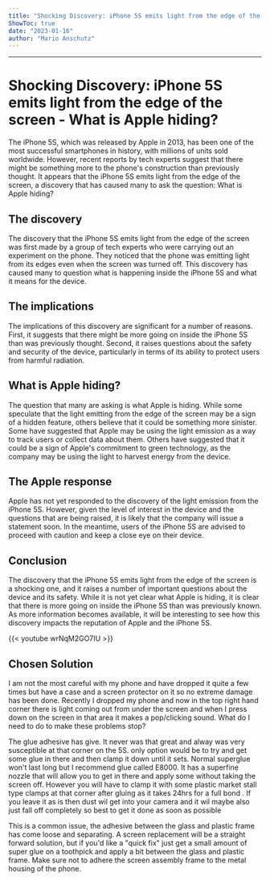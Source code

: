 ```yaml
---
title: "Shocking Discovery: iPhone 5S emits light from the edge of the screen - What is Apple hiding?"
ShowToc: true 
date: "2023-01-16"
author: "Mario Anschutz"
---
```

*****
# Shocking Discovery: iPhone 5S emits light from the edge of the screen - What is Apple hiding?

The iPhone 5S, which was released by Apple in 2013, has been one of the most successful smartphones in history, with millions of units sold worldwide. However, recent reports by tech experts suggest that there might be something more to the phone's construction than previously thought. It appears that the iPhone 5S emits light from the edge of the screen, a discovery that has caused many to ask the question: What is Apple hiding?

## The discovery

The discovery that the iPhone 5S emits light from the edge of the screen was first made by a group of tech experts who were carrying out an experiment on the phone. They noticed that the phone was emitting light from its edges even when the screen was turned off. This discovery has caused many to question what is happening inside the iPhone 5S and what it means for the device.

## The implications

The implications of this discovery are significant for a number of reasons. First, it suggests that there might be more going on inside the iPhone 5S than was previously thought. Second, it raises questions about the safety and security of the device, particularly in terms of its ability to protect users from harmful radiation.

## What is Apple hiding?

The question that many are asking is what Apple is hiding. While some speculate that the light emitting from the edge of the screen may be a sign of a hidden feature, others believe that it could be something more sinister. Some have suggested that Apple may be using the light emission as a way to track users or collect data about them. Others have suggested that it could be a sign of Apple's commitment to green technology, as the company may be using the light to harvest energy from the device.

## The Apple response

Apple has not yet responded to the discovery of the light emission from the iPhone 5S. However, given the level of interest in the device and the questions that are being raised, it is likely that the company will issue a statement soon. In the meantime, users of the iPhone 5S are advised to proceed with caution and keep a close eye on their device.

## Conclusion

The discovery that the iPhone 5S emits light from the edge of the screen is a shocking one, and it raises a number of important questions about the device and its safety. While it is not yet clear what Apple is hiding, it is clear that there is more going on inside the iPhone 5S than was previously known. As more information becomes available, it will be interesting to see how this discovery impacts the reputation of Apple and the iPhone 5S.

{{< youtube wrNqM2GO7IU >}} 



## Chosen Solution
 I am not the most careful with my phone and have dropped it quite a few times but have a case and a screen protector on it so no extreme damage has been done. Recently I dropped my phone and now in the top right hand corner there is light coming out from under the screen and when I press down on the screen in that area it makes a pop/clicking sound. What do I need to do to make these problems stop?

 The glue adhesive has give. It never was that great and alway was very susceptible at that corner on the 5S. only option would be to try and get some glue in there and then clamp it down until it sets. Normal superglue won't last long but I recommend glue called E8000. It has a superfine nozzle that will allow you to get in there and apply some without taking the screen off.
However you will have to clamp it with some plastic market stall type  clamps at that corner after gluing as it takes 24hrs for a full bond .
If you leave it as is then dust wil get into your camera and it wil maybe also just fall off completely so best to get it done as soon as possible

 This is a common issue, the adhesive between the glass and plastic frame has come loose and separating. A screen replacement will be a straight forward solution, but if you'd like a "quick fix" just get a small amount of super glue on a toothpick and apply a bit between the glass and plastic frame. Make sure not to adhere the screen assembly frame to the metal housing of the phone.




